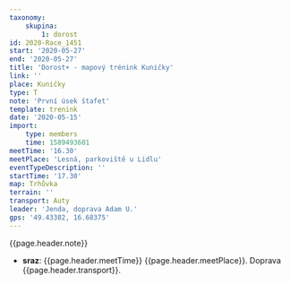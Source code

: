 ```yaml
---
taxonomy:
    skupina:
        1: dorost
id: 2020-Race_1451
start: '2020-05-27'
end: '2020-05-27'
title: 'Dorost+ - mapový trénink Kuničky'
link: ''
place: Kuničky
type: T
note: 'První úsek štafet'
template: trenink
date: '2020-05-15'
import:
    type: members
    time: 1589493601
meetTime: '16.30'
meetPlace: 'Lesná, parkoviště u Lidlu'
eventTypeDescription: ''
startTime: '17.30'
map: Trhůvka
terrain: ''
transport: Auty
leader: 'Jenda, doprava Adam U.'
gps: '49.43382, 16.68375'
---
```

{{page.header.note}}
* **sraz**: {{page.header.meetTime}} {{page.header.meetPlace}}. Doprava {{page.header.transport}}.
